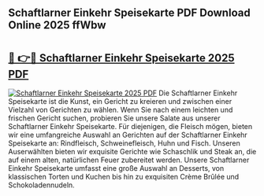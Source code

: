 ## Schaftlarner Einkehr Speisekarte PDF Download Online 2025 ffWbw

# <h2><a href="http://gc9vmbt.nevu.top/?p=Schaftlarner+Einkehr+Speisekarte">🔗 👉🔴 Schaftlarner Einkehr Speisekarte 2025 PDF</a></h2>

[![Schaftlarner Einkehr Speisekarte 2025 PDF](https://i.imgur.com/dBaPXMq.png)](http://gc9vmbt.nevu.top/?p=Schaftlarner+Einkehr+Speisekarte)
Die Schaftlarner Einkehr Speisekarte ist die Kunst, ein Gericht zu kreieren und zwischen einer Vielzahl von Gerichten zu wählen. Wenn Sie nach einem leichten und frischen Gericht suchen, probieren Sie unsere Salate aus unserer Schaftlarner Einkehr Speisekarte. Für diejenigen, die Fleisch mögen, bieten wir eine umfangreiche Auswahl an Gerichten auf der Schaftlarner Einkehr Speisekarte an: Rindfleisch, Schweinefleisch, Huhn und Fisch. Unseren Auserwählten bieten wir exquisite Gerichte wie Schaschlik und Steak an, die auf einem alten, natürlichen Feuer zubereitet werden. Unsere Schaftlarner Einkehr Speisekarte umfasst eine große Auswahl an Desserts, von klassischen Torten und Kuchen bis hin zu exquisiten Crème Brûlée und Schokoladennudeln.
